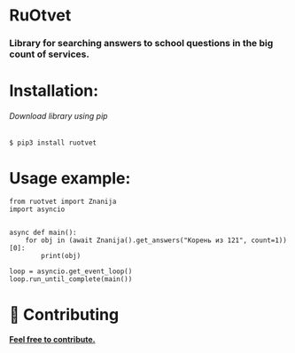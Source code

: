 # RuOtvet
### Library for searching answers to school questions in the big count of services.

# Installation:

###### Download library using pip
```bash
$ pip3 install ruotvet
```

# Usage example:
```python3
from ruotvet import Znanija
import asyncio


async def main():
    for obj in (await Znanija().get_answers("Корень из 121", count=1))[0]:
        print(obj)

loop = asyncio.get_event_loop()
loop.run_until_complete(main())
```
# 🤝 Contributing
#### <a href="https://github.com/ruotvet/ruotvet/graphs/contributors" align=center>Feel free to contribute.</a>
